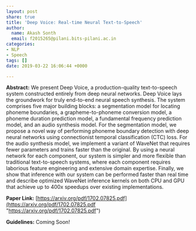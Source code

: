 ```yaml
---
layout: post
share: true
title: 'Deep Voice: Real-time Neural Text-to-Speech'
author:
  name: Akash Sonth
  email: f2015265@pilani.bits-pilani.ac.in
categories:
- NLP
- Speech
tags: []
date: 2019-03-22 16:06:44 +0000

---
```


**Abstract:** We present Deep Voice, a production-quality text-to-speech system constructed entirely from deep neural networks. Deep Voice lays the groundwork for truly end-to-end neural speech synthesis. The system comprises five major building blocks: a segmentation model for locating phoneme boundaries, a grapheme-to-phoneme conversion model, a phoneme duration prediction model, a fundamental frequency prediction model, and an audio synthesis model. For the segmentation model, we propose a novel way of performing phoneme boundary detection with deep neural networks using connectionist temporal classification (CTC) loss. For the audio synthesis model, we implement a variant of WaveNet that requires fewer parameters and trains faster than the original. By using a neural network for each component, our system is simpler and more flexible than traditional text-to-speech systems, where each component requires laborious feature engineering and extensive domain expertise. Finally, we show that inference with our system can be performed faster than real time and describe optimized WaveNet inference kernels on both CPU and GPU that achieve up to 400x speedups over existing implementations.

**Paper Link:** [https://arxiv.org/pdf/1702.07825.pdf](https://arxiv.org/pdf/1702.07825.pdf "https://arxiv.org/pdf/1702.07825.pdf")

**Guidelines:** Coming Soon!